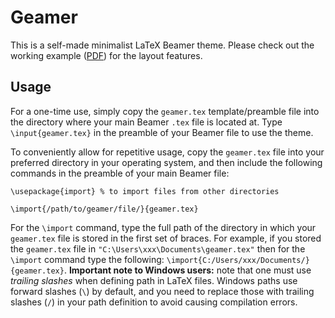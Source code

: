 # Geamer
This is a self-made minimalist LaTeX Beamer theme. Please check out the working example ([PDF](example.pdf)) for the layout features. 


## Usage

For a one-time use, simply copy the `geamer.tex` template/preamble file into the directory where your main Beamer `.tex` file is located at. Type `\input{geamer.tex}` in the preamble of your Beamer file to use the theme.

To conveniently allow for repetitive usage, copy the `geamer.tex` file into your preferred directory in your operating system, and then include the following commands in the preamble of your main Beamer file:

```
\usepackage{import} % to import files from other directories

\import{/path/to/geamer/file/}{geamer.tex}
```
For the `\import` command, type the full path of the directory in which your `geamer.tex` file is stored in the first set of braces. For example, if you stored the `geamer.tex` file in `"C:\Users\xxx\Documents\geamer.tex"` then for the `\import` command type the following: `\import{C:/Users/xxx/Documents/}{geamer.tex}`. **Important note to Windows users:** note that one must use *trailing slashes* when defining path in LaTeX files. Windows paths use forward slashes (`\`) by default, and you need to replace those with trailing slashes (`/`) in your path definition to avoid causing compilation errors.  
